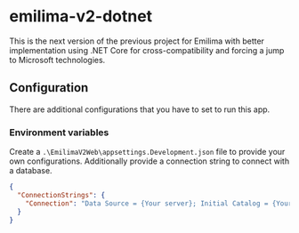 # emilima-v2-dotnet

This is the next version of the previous project for Emilima with better implementation using .NET Core for cross-compatibility and forcing a jump to Microsoft technologies.

## Configuration

There are additional configurations that you have to set to run this app.

### Environment variables

Create a `.\EmilimaV2Web\appsettings.Development.json` file to provide your own configurations. Additionally provide a connection string to connect with a database.

``` json
{
  "ConnectionStrings": {
    "Connection": "Data Source = {Your server}; Initial Catalog = {Your database}; User Id = {Your username}; Password = {Your password};"
  }
}
```